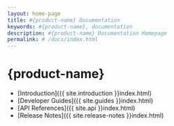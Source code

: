 ```yaml
---
layout: home-page
title: #{product-name} Documentation
keywords: #{product-name}, documentation
description: #{product-name} Documentation Homepage
permalink: # /docs/index.html
---
```


# {product-name}

- [Introduction]({{ site.introduction }}index.html)
- [Developer Guides]({{ site.guides }}index.html)
  <!-- Child articles -->
- [API References]({{ site.api }}index.html)
- [Release Notes]({{ site.release-notes }}index.html)